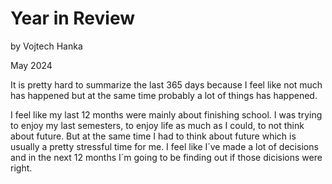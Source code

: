 # Year in Review

by Vojtech Hanka

May 2024

It is pretty hard to summarize the last 365 days because I feel like not much has happened but at the same time probably a lot of things has happened.

I feel like my last 12 months were mainly about finishing school. I was trying to enjoy my last semesters, to enjoy life as much as I could, to not think about future. But at the same time I had to think about future which is usually a pretty stressful time for me. 
I feel like I´ve made a lot of decisions and in the next 12 months I´m going to be finding out if those dicisions were right.




